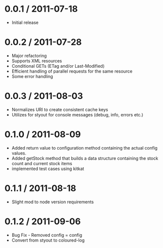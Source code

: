 0.0.1 / 2011-07-18
==================

  * Initial release

0.0.2 / 2011-07-28
==================

  * Major refactoring
  * Supports XML resources
  * Conditional GETs (ETag and/or Last-Modified)
  * Efficient handling of parallel requests for the same resource
  * Some error handling

0.0.3 / 2011-08-03
==================

  * Normalizes URI to create consistent cache keys
  * Utilizes for styout for console messages (debug, info, errors etc.)

0.1.0 / 2011-08-09
===================

  * Added return value to configuration method containing the actual config values.
  * Added getStock method that builds a data structure containing the stock count and current stock items
  * implemented test cases using kitkat

0.1.1 / 2011-08-18
===================

  * Slight mod to node version requirements

0.1.2 / 2011-09-06
===================

  * Bug Fix - Removed config = config
  * Convert from styout to coloured-log
